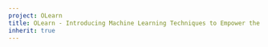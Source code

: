 ```yaml
---
project: OLearn 
title: OLearn - Introducing Machine Learning Techniques to Empower the Control and Management of Optical Networks
inherit: true
---
```

